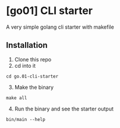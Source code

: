 # [go01] CLI starter
A very simple golang cli starter with makefile

## Installation

1. Clone this repo
2. cd into it
```
cd go.01-cli-starter
```
3. Make the binary
```
make all
```
4. Run the binary and see the starter output
```
bin/main --help
```
